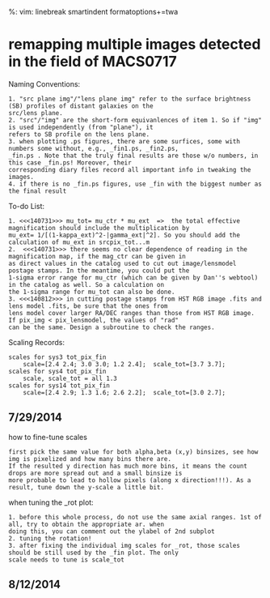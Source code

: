 %: vim: linebreak smartindent formatoptions+=twa

remapping multiple images detected in the field of MACS0717
===================

Naming Conventions:

    1. "src plane img"/"lens plane img" refer to the surface brightness (SB) profiles of distant galaxies on the 
    src/lens plane.
    2. "src"/"img" are the short-form equivanlences of item 1. So if "img" is used independently (from "plane"), it 
    refers to SB profile on the lens plane.
    3. when plotting .ps figures, there are some surfices, some with numbers some without, e.g., _fin1.ps, _fin2.ps, 
    _fin.ps . Note that the truly final results are those w/o numbers, in this case _fin.ps! Moreover, their 
    corresponding diary files record all important info in tweaking the images.
    4. if there is no _fin.ps figures, use _fin with the biggest number as the final result

To-do List:

    1. <<<140731>>> mu_tot= mu_ctr * mu_ext  =>  the total effective magnification should include the multiplication by 
    mu_ext= 1/[(1-kappa_ext)^2-|gamma_ext|^2]. So you should add the calculation of mu_ext in srcpix_tot...m
    2.  <<<140731>>> there seems no clear dependence of reading in the magnification map, if the mag_ctr can be given in 
    as direct values in the catalog used to cut out image/lensmodel postage stamps. In the meantime, you could put the 
    1-sigma error range for mu_ctr (which can be given by Dan''s webtool) in the catalog as well. So a calculation on 
    the 1-sigma range for mu_tot can also be done.
    3. <<<140812>>> in cutting postage stamps from HST RGB image .fits and lens model .fits, be sure that the ones from 
    lens model cover larger RA/DEC ranges than those from HST RGB image. If pix_img < pix_lensmodel, the values of "rad" 
    can be the same. Design a subroutine to check the ranges.

Scaling Records:

    scales for sys3 tot_pix_fin
        scale=[2.4 2.4; 3.0 3.0; 1.2 2.4];  scale_tot=[3.7 3.7];
    scales for sys4 tot_pix_fin
        scale, scale_tot = all 1.3
    scales for sys14 tot_pix_fin
        scale=[2.4 2.9; 1.3 1.6; 2.6 2.2];  scale_tot=[3.0 2.7];

7/29/2014
---------
how to fine-tune scales

    first pick the same value for both alpha,beta (x,y) binsizes, see how img is pixelized and how many bins there are.  
    If the resulted y direction has much more bins, it means the count drops are more spread out and a small binsize is 
    more probable to lead to hollow pixels (along x direction!!!). As a result, tune down the y-scale a little bit.

when tuning the _rot plot:
    
    1. before this whole process, do not use the same axial ranges. 1st of all, try to obtain the appropriate ar. when 
    doing this, you can comment out the ylabel of 2nd subplot
    2. tuning the rotation!
    3. after fixing the individual img scales for _rot, those scales should be still used by the _fin plot. The only 
    scale needs to tune is scale_tot

8/12/2014
---------


